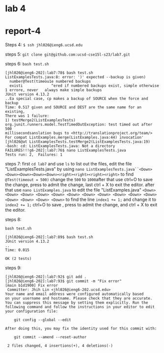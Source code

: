 # lab 4
# report-4
Steps 4:
`$ ssh jhl026@ieng6.ucsd.edu` 

steps 5:
`git clone git@github.com:ucsd-cse15l-s23/lab7.git`

steps 6: 
`bash test.sh`
```
[jhl026@ieng6-202]:lab7:78$ bash test.sh
ListExamplesTests.java:8: error: ')' expected --backup is given)
  number@Test(timeou1e numbered backups
  existi             ^ered if numbered backups exist, simple otherwise
1 errore, never   always make simple backups
JUnit version 4.13.2
..Ea special case, cp makes a backup of SOURCE when the force and backup
Time: 0.517 given and SOURCE and DEST are the same name for an existing,
There was 1 failure:
1) testMerge2(ListExamplesTests)
org.junit.runners.model.TestTimedOutException: test timed out after 500 
millisecondsanslation bugs to <http://translationproject.org/team/>
For compat ListExamples.merge(ListExamples.java:44) invocation'
[jhl026@at ListExamplesTests.testMerge2(ListExamplesTests.java:19)
-bash: cd: ListExamplesTests.java: Not a directory
FAILURES!!!g6-202]:lab7:76$ nano ListExamplesTests.java
Tests run: 2,  Failures: 1
```

steps 7:
first `cd lab7` and use `ls` to list out the files, edit the file "ListExamplesTests.java" by using `nano ListExamplesTests.java``<Down><Down><Down><Down><Down><right><right><right><right>` to find `@Test(timeout = 500)` change the `500` to `1000`after that use ctrl+O to save the change, press <enter> to admit the change, last ctrl + X to exit the editor. after that use `nano ListExamples.java` to edit the file "ListExamples.java" `<Down> <Down> <Down> <Down> <Down> <Down> <Down> <Down> <Down> <Down> <Down> <Down> <Down> <Down> <Down>` to find the line `index1 += 1;` and change it to `index2 += 1;` ctrl+O to save , press <enter> to admit the change, and ctrl + X to exit the editor.


steps 8:

`bash test.sh`

```
[jhl026@ieng6-202]:lab7:89$ bash test.sh
JUnit version 4.13.2
..
Time: 0.015

OK (2 tests)
```


steps 9:
```
[jhl026@ieng6-202]:lab7:92$ git add . 
[jhl026@ieng6-202]:lab7:93$ git commit -m "Fix error"                  
[main b1d1900] Fix error
 Committer: Jhih Lin <jhl026@ieng6-202.ucsd.edu>
Your name and email address were configured automatically based
on your username and hostname. Please check that they are accurate.
You can suppress this message by setting them explicitly. Run the
following command and follow the instructions in your editor to edit
your configuration file:

    git config --global --edit

After doing this, you may fix the identity used for this commit with:

    git commit --amend --reset-author

 2 files changed, 4 insertions(+), 4 deletions(-)
```
